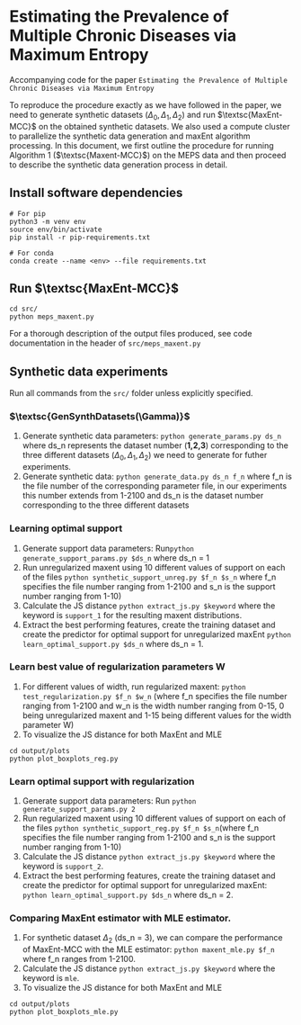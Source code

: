 # Estimating the Prevalence of Multiple Chronic Diseases via Maximum Entropy

Accompanying code for the paper ``Estimating the Prevalence of Multiple Chronic Diseases via Maximum Entropy``

To reproduce the procedure exactly as we have followed in the paper, we need to generate synthetic datasets ($`\Delta_0, \Delta_1, \Delta_2`$) and run $`\textsc{MaxEnt-MCC}`$ on the obtained synthetic datasets. We also used a compute cluster to parallelize the synthetic data generation and maxEnt algorithm processing. In this document, we first outline the procedure for running Algorithm 1 ($`\textsc{Maxent-MCC}`$) on the MEPS data and then proceed to describe the synthetic data generation process in detail. 

## Install software dependencies  
```
# For pip
python3 -m venv env
source env/bin/activate
pip install -r pip-requirements.txt

# For conda
conda create --name <env> --file requirements.txt
```

## Run $`\textsc{MaxEnt-MCC}`$
```
cd src/
python meps_maxent.py
```
For a thorough description of the output files produced, see code documentation in the header of ``src/meps_maxent.py``

## Synthetic data experiments
Run all commands from the ``src/`` folder unless explicitly specified. 

### $`\textsc{GenSynthDatasets(\Gamma)}`$  
1. Generate synthetic data parameters: 
``python generate_params.py ds_n`` where ds_n represents the dataset number (**1,2,3**) corresponding to the three different datasets ($\Delta_0, \Delta_1, \Delta_2$) we need to generate for futher experiments. 
2. Generate synthetic data: 
``python generate_data.py ds_n f_n`` where f_n is the file number of the corresponding parameter file, in our experiments this number extends from 1-2100 and ds_n is the dataset number corresponding to the three different datasets

### Learning optimal support 
1. Generate support data parameters: Run``python generate_support_params.py $ds_n`` where ds_n = 1
2. Run unregularized maxent using 10 different values of support on each of the files ``python synthetic_support_unreg.py $f_n $s_n`` where f_n specifies the file number ranging from 1-2100 and s_n is the support number ranging from 1-10)
3. Calculate the JS distance ``python extract_js.py $keyword`` 
where the keyword is ``support_1`` for the resulting maxent distributions. 
4. Extract the best performing features, create the training dataset and create the predictor for optimal support for unregularized maxEnt ``python learn_optimal_support.py $ds_n`` where ds_n = 1. 

### Learn best value of regularization parameters W 
1. For different values of width, run regularized maxent: ``python test_regularization.py $f_n $w_n`` (where f_n specifies the file number ranging from 1-2100 and w_n is the width number ranging from 0-15, 0 being unregularized maxent and 1-15 being different values for the width parameter W)
2. To visualize the JS distance for both MaxEnt and MLE 
```
cd output/plots
python plot_boxplots_reg.py
```

### Learn optimal support with regularization
1. Generate support data parameters: Run ``python generate_support_params.py 2``
2. Run regularized maxent using 10 different values of support on each of the files ``python synthetic_support_reg.py $f_n $s_n``(where f_n specifies the file number ranging from 1-2100 and s_n is the support number ranging from 1-10)
3. Calculate the JS distance ``python extract_js.py $keyword`` where the keyword is ``support_2``. 
4. Extract the best performing features, create the training dataset and create the predictor for optimal support for unregularized maxEnt: ``python learn_optimal_support.py $ds_n`` where ds_n = 2. 

### Comparing MaxEnt estimator with MLE estimator.
1. For synthetic dataset $`\Delta_2`$ (ds_n = 3), we can compare the performance of MaxEnt-MCC with the MLE estimator: ``python maxent_mle.py $f_n`` where f_n ranges from 1-2100. 
2. Calculate the JS distance ``python extract_js.py $keyword`` where the keyword is ``mle``. 
3. To visualize the JS distance for both MaxEnt and MLE 
```
cd output/plots
python plot_boxplots_mle.py
```

